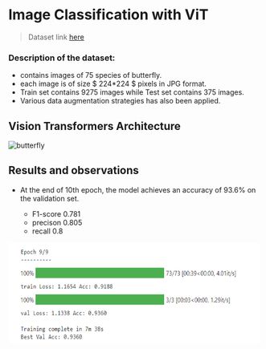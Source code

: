 # Image Classification with ViT

> Dataset link [here](https://www.kaggle.com/datasets/gpiosenka/butterfly-images40-species)
 
### Description of the dataset:
* contains images of 75 species of butterfly.
* each image is of size $ 224*224 $ pixels in JPG format.
* Train set contains 9275 images while Test set contains 375 images.
* Various data augmentation strategies has also been applied.

## Vision Transformers Architecture
<img src="ViT---Vision-Transformer.jpg" alt="butterfly" width="1000" height="500">

## Results and observations
* At the end of 10th epoch, the model achieves an accuracy of 93.6% on the validation set.

    * F1-score 0.781
    * precison 0.805
    * recall 0.8

<img src="images\Butterfly dataset.png" alt="butterfly" width="500" height="200">

